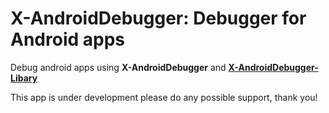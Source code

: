 # X-AndroidDebugger: Debugger for Android apps

Debug android apps using **X-AndroidDebugger** and **[X-AndroidDebugger-Libary](https://github.com/Game-Of-Coding/X-AndroidDebugger-Libary)**

This app is under development please do any possible support, thank you!
